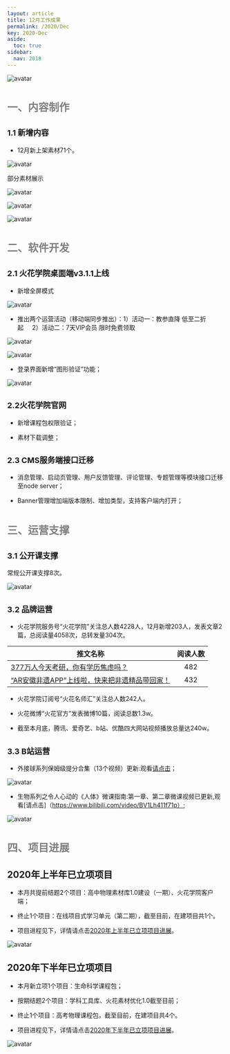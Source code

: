 ```yaml
---
layout: article
title: 12月工作成果
permalink: /2020/Dec
key: 2020-Dec
aside:
  toc: true
sidebar:
  nav: 2018
---
```



<bro/><bro/>

![avatar](images/2020120.png)

# <font size="5" color="gray">一、内容制作</font>

## <font size="4" >1.1 新增内容</font>

- 12月新上架素材71个。

![avatar](images/20201201.png)

部分素材展示

![avatar](images/20201202.png)

![avatar](images/20201203.png)

![avatar](images/20201204.png)

# <font size="5" color="gray">二、软件开发</font>

## <font size="4" >2.1 火花学院桌面端v3.1.1上线</font>

- 新增全屏模式

![avatar](images/20201205.png)

- 推出两个运营活动（移动端同步推出）：1）活动一：教参直降&nbsp;低至二折起&nbsp;&nbsp;&nbsp;&nbsp;&nbsp;2）活动二：7天VIP会员&nbsp;限时免费领取

![avatar](images/20201206.png)

![avatar](images/20201207.png)

- 登录界面新增“图形验证”功能；

![avatar](images/20201208.png)

## <font size="4" >2.2火花学院官网</font>
  
- 新增课程包权限验证；

- 素材下载调整；

## <font size="4" >2.3 CMS服务端接口迁移</font>

- 消息管理、启动页管理、用户反馈管理、评论管理、专题管理等模块接口迁移至node server；

- Banner管理增加端版本限制、增加类型，支持客户端内打开；

# <font size="5" color="gray">三、运营支撑</font>

## <font size="4" >3.1 公开课支撑</font>

常规公开课支撑8次。

![avatar](images/20201210.png)

## <font size="4" >3.2 品牌运营</font>

- 火花学院服务号“火花学院”关注总人数4228人，12月新增203人，发表文章2篇，总阅读量4058次，总转发量304次。

| 推文名称 |  阅读人数  | 
|-------------|:------:|
[377万人今天考研，你有学历焦虑吗？](https://mp.weixin.qq.com/s/YHX6i6VS68rE_v3eJd3vHA)|	482|
[“AR安徽非遗APP”上线啦，快来把非遗精品带回家！](https://mp.weixin.qq.com/s/FnOLG2fulEU7ox0fby-9eQ)|432|

- 火花学院订阅号“火花名师汇”关注总人数242人。

- 火花微博“火花官方”发表微博10篇，阅读总数1.3w。

- 截至本月底，腾讯、爱奇艺、b站、优酷四大网站视频播放总量达240w。

## <font size="4" >3.3 B站运营</font>

- 外接球系列保姆级提分合集（13个视频）更新:观看[请点击](https://www.bilibili.com/video/BV18z4y1y7vn)； 

![avatar](images/20201217.png)

- 生物系列之令人心动的《人体》微课指南:第一章、第二章微课视频已更新,观看[请点击]（https://www.bilibili.com/video/BV1Lh411f71p）;

![avatar](images/20201218.png)

# <font size="5" color="gray">四、项目进展</font>

## 2020年上半年已立项项目

- 本月共提前结题2个项目：高中物理素材库1.0建设（一期）、火花学院客户端；

- 终止1个项目：在线项目式学习单元（第二期），截至目前，在建项目共1个。

- 项目进程见下，详情请点击[2020年上半年已立项项目进展](https://github.com/Xiyue-team/doc_monthlyreport/blob/master/project/2020/Dec.md)。
 
![avatar](images/20201211.png)

## 2020年下半年已立项项目

- 本月新立项1个项目：生命科学课程包；

- 按期结题2个项目：学科工具库、火花素材优化1.0截至目前；

- 终止1个项目：高考物理课程包，截至目前，在建项目共4个。

- 项目进程见下，详情请点击[2020年下半年已立项项目进展](https://github.com/Xiyue-team/doc_monthlyreport/blob/master/project/2020/Dec.md)。
 
![avatar](images/20201212.png)
